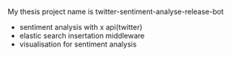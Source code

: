 My thesis project name is twitter-sentiment-analyse-release-bot

- sentiment analysis with x api(twitter)
- elastic search insertation middleware
- visualisation for sentiment analysis

